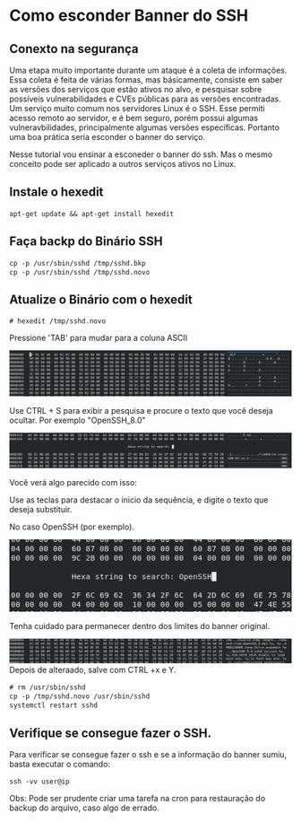 # Como esconder Banner do SSH

## Conexto na segurança

Uma etapa muito importante durante um ataque é a coleta de informações. Essa coleta é feita de várias formas, mas básicamente, consiste em saber as versões dos serviços que estão ativos no alvo, e pesquisar sobre possíveis vulnerabilidades e CVEs públicas para as versões encontradas. Um serviço muito comum nos servidores Linux é o SSH. Esse permiti acesso remoto ao servidor, e é bem seguro, porém possui algumas vulneravbilidades, principalmente algumas versões específicas. Portanto uma boa prática seria esconder o banner do serviço.

Nesse tutorial vou ensinar a esconeder o banner do ssh. Mas o mesmo conceito pode ser aplicado a outros serviços ativos no Linux.


## Instale o hexedit

    apt-get update && apt-get install hexedit

## Faça backp do Binário SSH

    cp -p /usr/sbin/sshd /tmp/sshd.bkp
    cp -p /usr/sbin/sshd /tmp/sshd.novo

## Atualize o Binário com o hexedit

    # hexedit /tmp/sshd.novo

Pressione 'TAB' para mudar para a coluna ASCII  

<img src="hexedit1.png">

Use CTRL + S para exibir a pesquisa e procure o texto que você deseja ocultar. Por exemplo "OpenSSH_8.0"

<img src="hexedit2.png">

Você verá algo parecido com isso:



Use as teclas para destacar o inicio da sequência, e digite o texto que deseja substituir.



No caso OpenSSH (por exemplo).

<img src="hexedit3.png">

Tenha cuidado para permanecer dentro dos limites do banner original.

<img src="hexedit4.png">
Depois de alteraado, salve com CTRL +x e Y.


    # rm /usr/sbin/sshd
    cp -p /tmp/sshd.novo /usr/sbin/sshd
    systemctl restart sshd

## Verifique se consegue fazer o SSH.

Para verificar se consegue fazer o ssh e se a informação do banner sumiu, basta executar o comando:

    ssh -vv user@ip

Obs: Pode ser prudente criar uma tarefa na cron para restauração do backup do arquivo, caso algo de errado.

